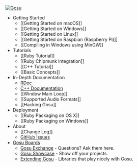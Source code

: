 [ ![Gosu][logo] ][web]

* Getting Started
  * [[Getting Started on macOS]]
  * [[Getting Started on Windows]]
  * [[Getting Started on Linux]]
  * [[Getting Started on Raspbian (Raspberry Pi)]]
  * [[Compiling in Windows using MinGW]]
* Tutorials
  * [[Ruby Tutorial]]
  * [[Ruby Chipmunk Integration]]
  * [[C++ Tutorial]]
  * [[Basic Concepts]]
* In-Depth Documentation
  * [RDoc][rdoc]
  * [C++ Documentation][doxygen]
  * [[Window Main Loop]]
  * [[Supported Audio Formats]]
  * [[Hacking Gosu]]
* Deployment
  * [[Ruby Packaging on OS X]]
  * [[Ruby Packaging on Windows]]
* About
  * [[Change Log]]
  * [GitHub Issues][issues]
* [Gosu Boards][boards]
  * [Gosu Exchange][exchange] - Questions? Ask them here.
  * [Gosu Showcase][showcase] - Show off your projects.
  * [Extending Gosu][extending] - Libraries that play nicely with Gosu.

[web]: https://www.libgosu.org/
[boards]: https://www.libgosu.org/cgi-bin/mwf/forum.pl
[exchange]: https://www.libgosu.org/cgi-bin/mwf/board_show.pl?bid=3
[showcase]: https://www.libgosu.org/cgi-bin/mwf/board_show.pl?bid=2
[extending]: https://www.libgosu.org/cgi-bin/mwf/board_show.pl?bid=4
[rdoc]: http://www.rubydoc.info/github/gosu/gosu
[doxygen]: https://www.libgosu.org/cpp/
[issues]: https://github.com/gosu/gosu/issues
[logo]: https://www.libgosu.org/forum_header.png